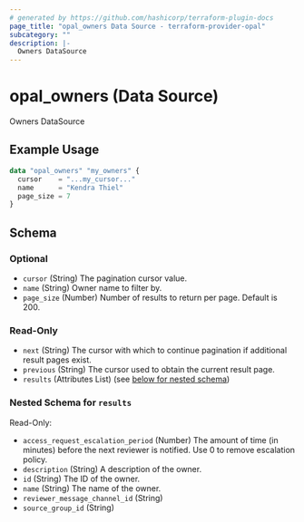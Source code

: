 ```yaml
---
# generated by https://github.com/hashicorp/terraform-plugin-docs
page_title: "opal_owners Data Source - terraform-provider-opal"
subcategory: ""
description: |-
  Owners DataSource
---
```


# opal_owners (Data Source)

Owners DataSource

## Example Usage

```terraform
data "opal_owners" "my_owners" {
  cursor    = "...my_cursor..."
  name      = "Kendra Thiel"
  page_size = 7
}
```

<!-- schema generated by tfplugindocs -->
## Schema

### Optional

- `cursor` (String) The pagination cursor value.
- `name` (String) Owner name to filter by.
- `page_size` (Number) Number of results to return per page. Default is 200.

### Read-Only

- `next` (String) The cursor with which to continue pagination if additional result pages exist.
- `previous` (String) The cursor used to obtain the current result page.
- `results` (Attributes List) (see [below for nested schema](#nestedatt--results))

<a id="nestedatt--results"></a>
### Nested Schema for `results`

Read-Only:

- `access_request_escalation_period` (Number) The amount of time (in minutes) before the next reviewer is notified. Use 0 to remove escalation policy.
- `description` (String) A description of the owner.
- `id` (String) The ID of the owner.
- `name` (String) The name of the owner.
- `reviewer_message_channel_id` (String)
- `source_group_id` (String)


